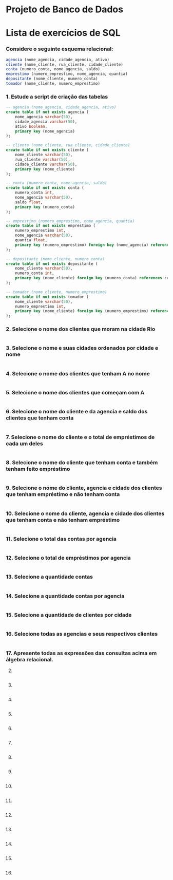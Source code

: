 # Projeto de Banco de Dados

# Lista de exercícios de SQL

### Considere o seguinte esquema relacional:
```R
agencia (nome_agencia, cidade_agencia, ativo)
cliente (nome_cliente, rua_cliente, cidade_cliente)
conta (numero_conta, nome_agencia, saldo)
emprestimo (numero_emprestimo, nome_agencia, quantia)
depositante (nome_cliente, numero_conta)
tomador (nome_cliente, numero_emprestimo)
```

### 1. Estude a script de criação das tabelas

```SQL
-- agencia (nome_agencia, cidade_agencia, ativo)
create table if not exists agencia (
    nome_agencia varchar(50),
    cidade_agencia varchar(50),
    ativo boolean,
    primary key (nome_agencia)
);

-- cliente (nome_cliente, rua_cliente, cidade_cliente)
create table if not exists cliente (
    nome_cliente varchar(50),
    rua_cliente varchar(50),
    cidade_cliente varchar(50),
    primary key (nome_cliente)
);

-- conta (numero_conta, nome_agencia, saldo)
create table if not exists conta (
    numero_conta int,
    nome_agencia varchar(50),
    saldo float,
    primary key (numero_conta)
);

-- emprestimo (numero_emprestimo, nome_agencia, quantia)
create table if not exists emprestimo (
    numero_emprestimo int,
    nome_agencia varchar(50),
    quantia float,
    primary key (numero_emprestimo) foreign key (nome_agencia) references agencia(nome_agencia)
);

-- depositante (nome_cliente, numero_conta)
create table if not exists depositante (
    nome_cliente varchar(50),
    numero_conta int,
    primary key (nome_cliente) foreign key (numero_conta) references conta(numero_conta)
);

-- tomador (nome_cliente, numero_emprestimo)
create table if not exists tomador (
    nome_cliente varchar(50),
    numero_emprestimo int,
    primary key (nome_cliente) foreign key (numero_emprestimo) references emprestimo(numero_emprestimo)
);
```

### 2. Selecione o nome dos clientes que moram na cidade Rio

```SQL

```

### 3. Selecione o nome e suas cidades ordenados por cidade e nome

```SQL

```

### 4. Selecione o nome dos clientes que tenham A no nome

```SQL

```

### 5. Selecione o nome dos clientes que começam com A

```SQL

```

### 6. Selecione o nome do cliente e da agencia e saldo dos clientes que tenham conta

```SQL

```

### 7. Selecione o nome do cliente e o total de empréstimos de cada um deles

```SQL

```

### 8. Selecione o nome do cliente que tenham conta e também tenham feito empréstimo

```SQL

```

### 9. Selecione o nome do cliente, agencia e cidade dos clientes que tenham empréstimo e não tenham conta

```SQL

```

### 10. Selecione o nome do cliente, agencia e cidade dos clientes que tenham conta e não tenham empréstimo

```SQL

```

### 11. Selecione o total das contas por agencia

```SQL

```

### 12. Selecione o total de empréstimos por agencia

```SQL

```

### 13. Selecione a quantidade contas

```SQL

```

### 14. Selecione a quantidade contas por agencia

```SQL

```

### 15. Selecione a quantidade de clientes por cidade

```SQL

```

### 16. Selecione todas as agencias e seus respectivos clientes

```SQL

```

### 17. Apresente todas as expressões das consultas acima em álgebra relacional.

2.

```R

```

3.

```R

```

4.

```R

```

5.

```R

```

6.

```R

```

7.

```R

```

8.

```R

```

9.

```R

```

10.

```R

```

11.

```R

```

12.

```R

```

13.

```R

```

14.

```R

```

15.

```R

```

16.

```R

```


